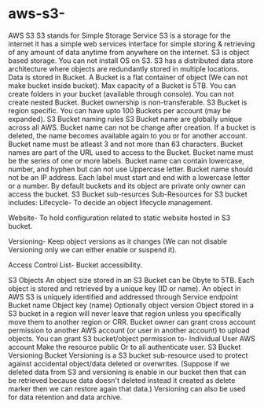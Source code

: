 # aws-s3-

AWS S3
S3 stands for Simple Storage Service
S3 is a storage for the internet it has a simple web services interface for simple storing & retrieving of any amount of data anytime from anywhere on the internet.
S3 is object based storage.
You can not install OS on S3.
S3 has a distributed data store architecture where objects are redundantly stored in multiple locations.
Data is stored in Bucket.
A Bucket is a flat container of object (We can not make bucket inside bucket).
Max capacity of a Bucket is 5TB.
You can create folders in your bucket (available through console).
You can not create nested Bucket.
Bucket ownership is non-transferable.
S3 Bucket is region specific.
You can have upto 100 Buckets per account (may be expanded).
S3 Bucket naming rules
S3 Bucket name are globally unique across all AWS.
Bucket name can not be change after creation.
If a bucket is deleted, the name becomes available again to you or for another account.
Bucket name must be atleast 3 and not more than 63 characters.
Bucket names are part of the URL used to access to the Bucket.
Bucket name must be the series of one or more labels.
Bucket name can contain lowercase, number, and hyphen but can not use Uppercase letter.
Bucket name should not be an IP address.
Each label must start and end with a lowercase letter or a number.
By default buckets and its object are private only owner can access the bucket.
S3 Bucket sub-resurces
Sub-Resources for S3 bucket includes:
Lifecycle- To decide an object lifecycle management.

Website- To hold configuration related to static website hosted in S3 bucket.

Versioning- Keep object versions as it changes (We can not disable Versioning only we can either enable or suspend it).

Access Control List- Bucket accessibility.

S3 Objects
An object size stored in an S3 Bucket can be 0byte to 5TB.
Each object is stored and retrieved by a unique key (ID or name).
An object in AWS S3 is uniquely identified and addressed through
Service endpoint
Bucket name
Object key (name)
Optionally object version
Object stored in a S3 bucket in a region will never leave that region unless you specifically move them to another region or CRR.
Bucket owner can grant cross account permission to another AWS account (or user in another account) to upload objects.
You can grant S3 bucket/object permission to-
Individual User
AWS account
Make the resource public
Or to all authenticate user.
S3 Bucket Versioning
Bucket Versioning is a S3 bucket sub-resource used to protect against accidental object/data deleted or overwrites. (Suppose if we deleted data from S3 and versioning is enable in our bucket then that can be retrieved because data doesn't deleted instead it created as delete marker then we can restore again that data.)
Versioning can also be used for data retention and data archive.
